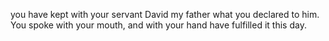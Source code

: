 you have kept with your servant David my father what you declared to him. You spoke with your mouth, and with your hand have fulfilled it this day.
